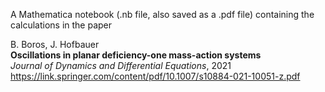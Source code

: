 A Mathematica notebook (.nb file, also saved as a .pdf file) containing the calculations in the paper  

B. Boros, J. Hofbauer  
**Oscillations in planar deficiency-one mass-action systems**  
*Journal of Dynamics and Differential Equations*, 2021  
https://link.springer.com/content/pdf/10.1007/s10884-021-10051-z.pdf
